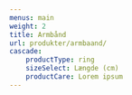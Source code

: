 ```yaml
---
menus: main
weight: 2
title: Armbånd
url: produkter/armbaand/
cascade:
    productType: ring
    sizeSelect: Længde (cm)
    productCare: Lorem ipsum
---
```

